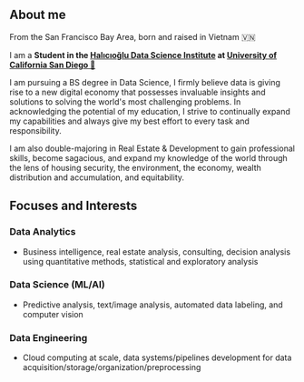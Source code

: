 ---
---
## About me

From the San Francisco Bay Area, born and raised in Vietnam 🇻🇳

I am a **Student in the [Halıcıoğlu Data Science Institute](https://datascience.ucsd.edu) at [University of California San Diego 🔱](https://www.ucsd.edu)**

I am pursuing a BS degree in Data Science, I firmly believe data is giving rise to a new digital economy that possesses invaluable insights and solutions to solving the world's most challenging problems. In acknowledging the potential of my education, I strive to continually expand my capabilities and always give my best effort to every task and responsibility.

I am also double-majoring in Real Estate & Development to gain professional skills, become sagacious, and expand my knowledge of the world through the lens of housing security, the environment, the economy, wealth distribution and accumulation, and equitability.


## Focuses and Interests

### Data Analytics
- Business intelligence, real estate analysis, consulting, decision analysis using quantitative methods, statistical and exploratory analysis

### Data Science (ML/AI)
- Predictive analysis, text/image analysis, automated data labeling, and computer vision

### Data Engineering
- Cloud computing at scale, data systems/pipelines development for data acquisition/storage/organization/preprocessing
